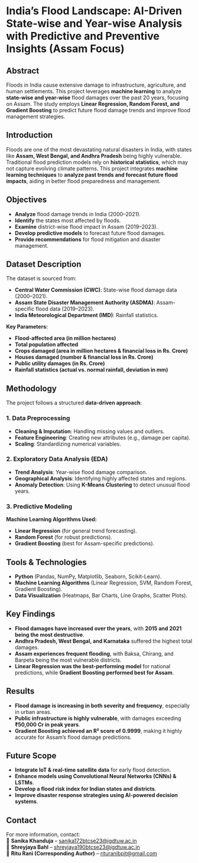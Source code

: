 # **India’s Flood Landscape: AI-Driven State-wise and Year-wise Analysis with Predictive and Preventive Insights (Assam Focus)**  

## **Abstract**  
Floods in India cause extensive damage to infrastructure, agriculture, and human settlements. This project leverages **machine learning** to analyze **state-wise and year-wise** flood damages over the past 20 years, focusing on Assam. The study employs **Linear Regression, Random Forest, and Gradient Boosting** to predict future flood damage trends and improve flood management strategies.  

## **Introduction**  
Floods are one of the most devastating natural disasters in India, with states like **Assam, West Bengal, and Andhra Pradesh** being highly vulnerable. Traditional flood prediction models rely on **historical statistics**, which may not capture evolving climate patterns. This project integrates **machine learning techniques** to **analyze past trends and forecast future flood impacts**, aiding in better flood preparedness and management.  

## **Objectives**  
- **Analyze** flood damage trends in India (2000–2021).  
- **Identify** the states most affected by floods.  
- **Examine** district-wise flood impact in Assam (2019–2023).  
- **Develop predictive models** to forecast future flood damages.  
- **Provide recommendations** for flood mitigation and disaster management.  

## **Dataset Description**  
The dataset is sourced from:  
- **Central Water Commission (CWC)**: State-wise flood damage data (2000–2021).  
- **Assam State Disaster Management Authority (ASDMA)**: Assam-specific flood data (2019–2023).  
- **India Meteorological Department (IMD)**: Rainfall statistics.  

**Key Parameters:**  
- **Flood-affected area (in million hectares)**  
- **Total population affected**  
- **Crops damaged (area in million hectares & financial loss in Rs. Crore)**  
- **Houses damaged (number & financial loss in Rs. Crore)**  
- **Public utility damages (in Rs. Crore)**  
- **Rainfall statistics (actual vs. normal rainfall, deviation in mm)**  

## **Methodology**  
The project follows a structured **data-driven approach**:  

### **1. Data Preprocessing**  
- **Cleaning & Imputation**: Handling missing values and outliers.  
- **Feature Engineering**: Creating new attributes (e.g., damage per capita).  
- **Scaling**: Standardizing numerical variables.  

### **2. Exploratory Data Analysis (EDA)**  
- **Trend Analysis**: Year-wise flood damage comparison.  
- **Geographical Analysis**: Identifying highly affected states and regions.  
- **Anomaly Detection**: Using **K-Means Clustering** to detect unusual flood years.  

### **3. Predictive Modeling**  
**Machine Learning Algorithms Used:**  
- **Linear Regression** (for general trend forecasting).  
- **Random Forest** (for robust predictions).  
- **Gradient Boosting** (best for Assam-specific predictions).  

## **Tools & Technologies**  
- **Python** (Pandas, NumPy, Matplotlib, Seaborn, Scikit-Learn).  
- **Machine Learning Algorithms** (Linear Regression, SVM, Random Forest, Gradient Boosting).  
- **Data Visualization** (Heatmaps, Bar Charts, Line Graphs, Scatter Plots).  

## **Key Findings**  
- **Flood damages have increased over the years**, with **2015 and 2021 being the most destructive**.  
- **Andhra Pradesh, West Bengal, and Karnataka** suffered the highest total damages.  
- **Assam experiences frequent flooding**, with Baksa, Chirang, and Barpeta being the most vulnerable districts.  
- **Linear Regression was the best-performing model** for national predictions, while **Gradient Boosting performed best for Assam**.  

## **Results**  
- **Flood damage is increasing in both severity and frequency**, especially in urban areas.  
- **Public infrastructure is highly vulnerable**, with damages exceeding **₹50,000 Cr in peak years**.  
- **Gradient Boosting achieved an R² score of 0.9999**, making it highly accurate for Assam’s flood damage predictions.  

## **Future Scope**  
- **Integrate IoT & real-time satellite data** for early flood detection.  
- **Enhance models using Convolutional Neural Networks (CNNs) & LSTMs**.  
- **Develop a flood risk index for Indian states and districts**.  
- **Improve disaster response strategies using AI-powered decision systems**.  

## **Contact**  
For more information, contact:  
📧 **Sanika Khanduja** – sanika172btcse23@igdtuw.ac.in  
📧 **Shreyjaya Bahl** – shreyjaya190btcse23@igdtuw.ac.in  
📧 **Ritu Rani (Corresponding Author)** – rituranibpit@gmail.com  
